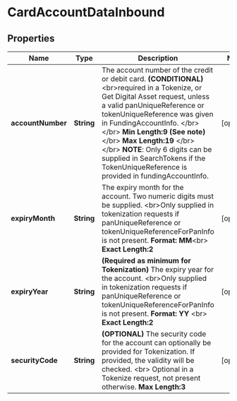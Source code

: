 
# CardAccountDataInbound

## Properties
Name | Type | Description | Notes
------------ | ------------- | ------------- | -------------
**accountNumber** | **String** | The account number of the credit or debit card.   __(CONDITIONAL)__ &lt;br&gt;required in a Tokenize, or Get Digital Asset request, unless a valid panUniqueReference or tokenUniqueReference was given in FundingAccountInfo.  &lt;/br&gt;&lt;/br&gt;  __Min Length:9 (See note)__&lt;/br&gt; __Max Length:19__ &lt;/br&gt; &lt;/br&gt; __NOTE__: Only 6 digits can be supplied in SearchTokens if the TokenUniqueReference is provided in fundingAccountInfo.  |  [optional]
**expiryMonth** | **String** |   The expiry month for the account. Two numeric digits must be supplied.  &lt;br&gt;Only supplied in tokenization requests if panUniqueReference or tokenUniqueReferenceForPanInfo is not present.  __Format: MM__&lt;br&gt; __Exact Length:2__  |  [optional]
**expiryYear** | **String** | __(Required as minimum for Tokenization)__  The expiry year for the account. &lt;br&gt;Only supplied in tokenization requests if panUniqueReference or tokenUniqueReferenceForPanInfo is not present.   __Format: YY__ &lt;br&gt; __Exact Length:2__  |  [optional]
**securityCode** | **String** | __(OPTIONAL)__ The security code for the account can optionally be provided for Tokenization. If provided, the validity will be checked. &lt;br&gt; Optional in a Tokenize request, not present otherwise. __Max Length:3__  |  [optional]



